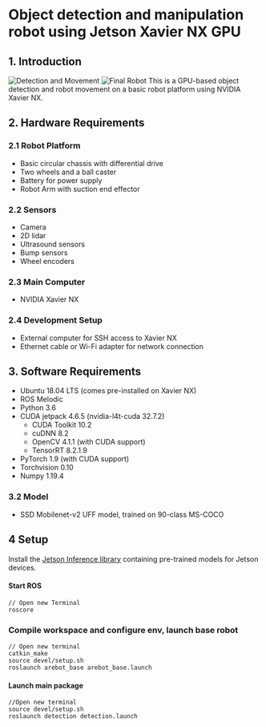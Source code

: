 # Object detection and manipulation robot using Jetson Xavier NX GPU

## 1. Introduction
![Detection and Movement](detection.gif) ![Final Robot](final.jpg)
This is a GPU-based object detection and robot movement on a basic robot platform using NVIDIA Xavier NX. 

## 2. Hardware Requirements

### 2.1 Robot Platform
- Basic circular chassis with differential drive
- Two wheels and a ball caster
- Battery for power supply
- Robot Arm with suction end effector

### 2.2 Sensors
- Camera
- 2D lidar
- Ultrasound sensors
- Bump sensors
- Wheel encoders

### 2.3 Main Computer
- NVIDIA Xavier NX

### 2.4 Development Setup
- External computer for SSH access to Xavier NX
- Ethernet cable or Wi-Fi adapter for network connection

## 3. Software Requirements

- Ubuntu 18.04 LTS (comes pre-installed on Xavier NX) 
- ROS Melodic
- Python 3.6
- CUDA jetpack 4.6.5 (nvidia-l4t-cuda 32.7.2)
	- CUDA Toolkit 10.2 
	- cuDNN 8.2 
	- OpenCV 4.1.1 (with CUDA support) 
	- TensorRT 8.2.1.9
- PyTorch 1.9 (with CUDA support)
- Torchvision 0.10
- Numpy 1.19.4

### 3.2 Model 
- SSD Mobilenet-v2 UFF model, trained on 90-class MS-COCO

## 4 Setup

Install the [Jetson Inference library](https://github.com/dusty-nv/jetson-inference/tree/master) containing pre-trained models for Jetson devices.


#### Start ROS
```
// Open new Terminal 
roscore
```

### Compile workspace and configure env, launch base robot
```
// Open new terminal
catkin_make
source devel/setup.sh 
roslaunch arebot_base arebot_base.launch 
```

#### Launch main package
```
//Open new terminal
source devel/setup.sh
roslaunch detection detection.launch
```

